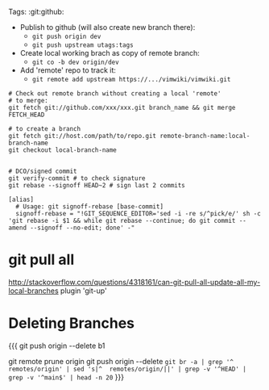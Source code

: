 Tags: :git:github:

* Publish to github (will also create new branch there):
  - `git push origin dev`
  - `git push upstream utags:tags`
* Create local working brach as copy of remote branch:
  - `git co -b dev origin/dev`
* Add 'remote' repo to track it:
  - `git remote add upstream https://.../vimwiki/vimwiki.git`

```
# Check out remote branch without creating a local 'remote'
# to merge:
git fetch git://github.com/xxx/xxx.git branch_name && git merge FETCH_HEAD

# to create a branch
git fetch git://host.com/path/to/repo.git remote-branch-name:local-branch-name
git checkout local-branch-name


# DCO/signed commit
git verify-commit # to check signature
git rebase --signoff HEAD~2 # sign last 2 commits

[alias]
  # Usage: git signoff-rebase [base-commit]
  signoff-rebase = "!GIT_SEQUENCE_EDITOR='sed -i -re s/^pick/e/' sh -c 'git rebase -i $1 && while git rebase --continue; do git commit --amend --signoff --no-edit; done' -"
```


# git pull all

http://stackoverflow.com/questions/4318161/can-git-pull-all-update-all-my-local-branches
plugin 'git-up'


# Deleting Branches

{{{
git push origin --delete b1

git remote prune origin
git push origin --delete `git br -a | grep '^  remotes/origin' | sed 's|^  remotes/origin/||' | grep -v '^HEAD' |  grep -v '^main$' | head -n 20`
}}}
